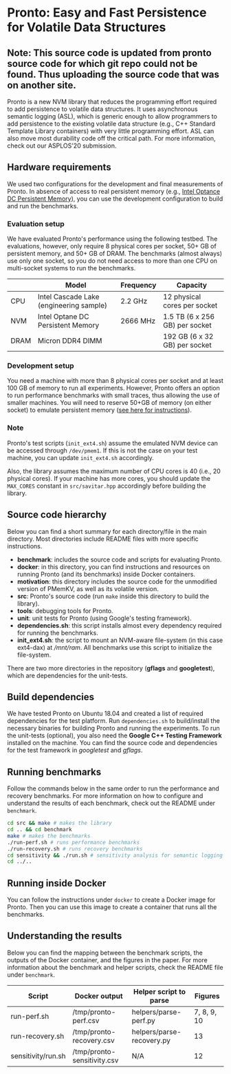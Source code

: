 
# Pronto: Easy and Fast Persistence for Volatile Data Structures

## Note: This source code is updated from pronto source code for which git repo could not be found. Thus uploading the source code that was on another site.

Pronto is a new NVM library that reduces the programming effort required to add persistence to volatile data structures.
It uses asynchronous semantic logging (ASL), which is generic enough to allow programmers to add persistence to the existing volatile data structure (e.g., C++ Standard Template Library containers) with very little programming effort.
ASL can also move most durability code off the critical path. For more information, check out our ASPLOS'20 submission.

## Hardware requirements
We used two configurations for the development and final measurements of Pronto.
In absence of access to real persistent memory (e.g., [Intel Optance DC Persistent Memory](https://www.intel.com/content/www/us/en/architecture-and-technology/optane-dc-persistent-memory.html)), 
you can use the development configuration to build and run the benchmarks.

### Evaluation setup
We have evaluated Pronto's performance using the following testbed.
The evaluations, however, only require 8 physical cores per socket, 50+ GB of persistent memory, and 50+ GB of DRAM.
The benchmarks (almost always) use only one socket, so you do not need access to more than one CPU on multi-socket systems to run the benchmarks.

|       | Model                                   | Frequency | Capacity                        |
|-------|-----------------------------------------|-----------|---------------------------------|
| CPU   | Intel Cascade Lake (engineering sample) | 2.2 GHz   | 12 physical cores per socket    |
| NVM   | Intel Optane DC Persistent Memory       | 2666 MHz  | 1.5 TB (6 x 256 GB) per socket  |
| DRAM  | Micron DDR4 DIMM                        |           | 192 GB (6 x 32 GB) per socket   |

### Development setup
You need a machine with more than 8 physical cores per socket and at least 100 GB of memory to run all experiments.
However, Pronto offers an option to run performance benchmarks with small traces, thus allowing the use of smaller machines.
You will need to reserve 50+GB of memory (on either socket) to emulate persistent memory ([see here for instructions](https://pmem.io/2016/02/22/pm-emulation.html)). 

### Note
Pronto's test scripts (`init_ext4.sh`) assume the emulated NVM device can be accessed through `/dev/pmem1`.
If this is not the case on your test machine, you can update `init_ext4.sh` accordingly.

Also, the library assumes the maximum number of CPU cores is 40 (i.e., 20 physical cores). 
If your machine has more cores, you should update the `MAX_CORES` constant in 
`src/savitar.hpp` accordingly before building the library.

## Source code hierarchy
Below you can find a short summary for each directory/file in the main directory.
Most directories include README files with more specific instructions.

- **benchmark**: includes the source code and scripts for evaluating Pronto.
- **docker**: in this directory, you can find instructions and resources on running Pronto (and its benchmarks) inside Docker containers.
- **motivation**: this directory includes the source code for the unmodified version of PMemKV, as well as its volatile version.
- **src**: Pronto's source code (run `make` inside this directory to build the library).
- **tools**: debugging tools for Pronto.
- **unit**: unit tests for Pronto (using Google's testing framework).
- **dependencies.sh**: this script installs almost every dependency required for running the benchmarks.
- **init_ext4.sh**: the script to mount an NVM-aware file-system (in this case ext4-dax) at */mnt/ram*. All benchmarks use this script to initialize the file-system.

There are two more directories in the repository (**gflags** and **googletest**), which are dependencies for the unit-tests.

## Build dependencies
We have tested Pronto on Ubuntu 18.04 and created a list of required dependencies for the test platform. 
Run `dependencies.sh` to build/install the necessary binaries for building Pronto and running the experiments.
To run the unit-tests (optional), you also need the **Google C++ Testing Framework** installed on the machine.
You can find the source code and dependencies for the test framework in *googletest* and *gflags*.

## Running benchmarks
Follow the commands below in the same order to run the performance and recovery benchmarks.
For more information on how to configure and understand the results of each benchmark, 
check out the README under `benchmark`.

```bash
cd src && make # makes the library
cd .. && cd benchmark
make # makes the benchmarks
./run-perf.sh # runs performance benchmarks
./run-recovery.sh # runs recovery benchmarks
cd sensitivity && ./run.sh # sensitivity analysis for semantic logging
cd ../..
```

## Running inside Docker
You can follow the instructions under `docker` to create a Docker image for Pronto.
Then you can use this image to create a container that runs all the benchmarks.

## Understanding the results
Below you can find the mapping between the benchmark scripts, the outputs of the Docker container, and the figures in the paper.
For more information about the benchmark and helper scripts, check the README file under `benchmark`.

| Script              | Docker output               | Helper script to parse    | Figures     |
|---------------------|-----------------------------|---------------------------|-------------|
| run-perf.sh         | /tmp/pronto-perf.csv        | helpers/parse-perf.py     | 7, 8, 9, 10 |
| run-recovery.sh     | /tmp/pronto-recovery.csv    | helpers/parse-recovery.py | 13          |
| sensitivity/run.sh  | /tmp/pronto-sensitivity.csv | N/A                       | 12          |

